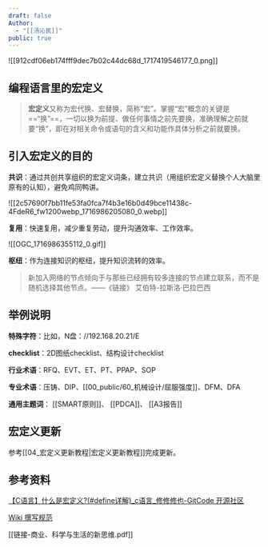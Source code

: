 ```yaml
---
draft: false
Author:
  - "[[汤沁民]]"
public: true
---
```

![[912cdf06eb174fff9dec7b02c44dc68d_1717419546177_0.png]]

## 编程语言里的宏定义

> **宏定义**又称为宏代换、宏替换，简称“宏”。掌握“宏”概念的关键是==“换”==，一切以换为前提、做任何事情之前先要换，准确理解之前就要“换”，即在对相关命令或语句的含义和功能作具体分析之前就要换。

## 引入宏定义的目的

**共识**：通过共创共享组织的宏定义词条，建立共识（用组织宏定义替换个人大脑里原有的认知），避免鸡同鸭讲。

![[2c57690f7bb11fe53fa0fca7f4b3e16b0d49bce11438c-4FdeR6_fw1200webp_1716986205080_0.webp]]

**复用**：快速复用，减少重复劳动，提升沟通效率、工作效率。

![[OGC_1716986355112_0.gif]]

**枢纽**：作为连接知识的枢纽，提升知识流转的效率。

> 新加入网络的节点倾向于与那些已经拥有较多连接的节点建立联系，而不是随机选择其他节点。——《链接》 艾伯特-拉斯洛·巴拉巴西

## 举例说明

**特殊字符**：比如，N盘：//192.168.20.21/E

**checklist**：2D图纸checklist、结构设计checklist

**行业术语**：RFQ、EVT、ET、PT、PPAP、SOP

**专业术语**：压铸、DIP、[[00_public/60_机械设计/屈服强度]]、DFM、DFA

**通用主题词**： [[SMART原则]]、 [[PDCA]]、 [[A3报告]]

## 宏定义更新

参考[[04_宏定义更新教程|宏定义更新教程]]完成更新。

## 参考资料

[【C语言】什么是宏定义?(#define详解)_c语言_修修修也-GitCode 开源社区](https://gitcode.csdn.net/6628b2d3c46af9264276a7e8.html?dp_token=eyJ0eXAiOiJKV1QiLCJhbGciOiJIUzI1NiJ9.eyJpZCI6NjA0OTIyMCwiZXhwIjoxNzE3NTc2MzA2LCJpYXQiOjE3MTY5NzE1MDYsInVzZXJuYW1lIjoid2VpeGluXzQzNTQzMzAxIn0.j0hVT8Q73gV4DEJmSfZosw25ksL5thUmut5Zje4fRhs#devmenu1)

[Wiki 撰写规范](https://learnku.com/docs/guide/wiki-composing/3959)

[[链接-商业、科学与生活的新思维.pdf]]

